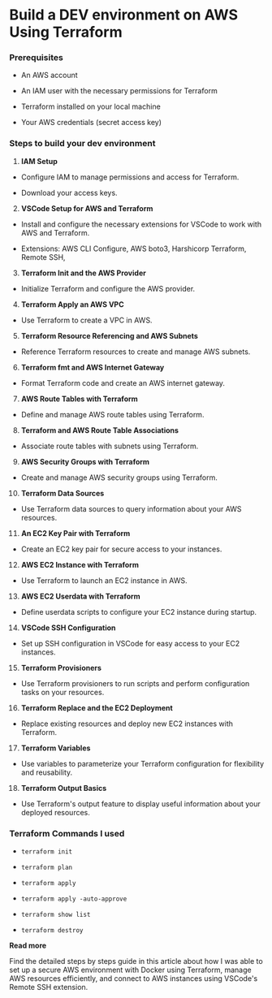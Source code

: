 # Build a DEV environment on AWS Using Terraform 

### Prerequisites

- An AWS account

- An IAM user with the necessary permissions for Terraform

- Terraform installed on your local machine

- Your AWS credentials (secret access key)


### Steps to build your dev environment

1. **IAM Setup**

- Configure IAM to manage permissions and access for Terraform.

- Download your access keys.

2. **VSCode Setup for AWS and Terraform**

- Install and configure the necessary extensions for VSCode to work with AWS and Terraform.

- Extensions: AWS CLI Configure, AWS boto3, Harshicorp Terraform, Remote SSH, 

3. **Terraform Init and the AWS Provider**

- Initialize Terraform and configure the AWS provider.

4. **Terraform Apply an AWS VPC**

- Use Terraform to create a VPC in AWS.

5. **Terraform Resource Referencing and AWS Subnets**

- Reference Terraform resources to create and manage AWS subnets.

6. **Terraform fmt and AWS Internet Gateway**

- Format Terraform code and create an AWS internet gateway.

7. **AWS Route Tables with Terraform**

- Define and manage AWS route tables using Terraform.

8. **Terraform and AWS Route Table Associations**

- Associate route tables with subnets using Terraform.

9. **AWS Security Groups with Terraform**

- Create and manage AWS security groups using Terraform.

10. **Terraform Data Sources**

- Use Terraform data sources to query information about your AWS resources.

11. **An EC2 Key Pair with Terraform**

- Create an EC2 key pair for secure access to your instances.

12. **AWS EC2 Instance with Terraform**

- Use Terraform to launch an EC2 instance in AWS.

13. **AWS EC2 Userdata with Terraform**

- Define userdata scripts to configure your EC2 instance during startup.

14. **VSCode SSH Configuration**

- Set up SSH configuration in VSCode for easy access to your EC2 instances.

15. **Terraform Provisioners**

- Use Terraform provisioners to run scripts and perform configuration tasks on your resources.

16. **Terraform Replace and the EC2 Deployment**

- Replace existing resources and deploy new EC2 instances with Terraform.

17. **Terraform Variables**

- Use variables to parameterize your Terraform configuration for flexibility and reusability.

18. **Terraform Output Basics**

- Use Terraform's output feature to display useful information about your deployed resources.


### Terraform Commands I used

- `terraform init`

- `terraform plan`

- `terraform apply`

- `terraform apply -auto-approve`

- `terraform show list`

- `terraform destroy`


**Read more**

Find the detailed steps by steps guide in this article about how I was able to set up a secure AWS environment with Docker using Terraform, manage AWS resources efficiently, and connect to AWS instances using VSCode's Remote SSH extension. 